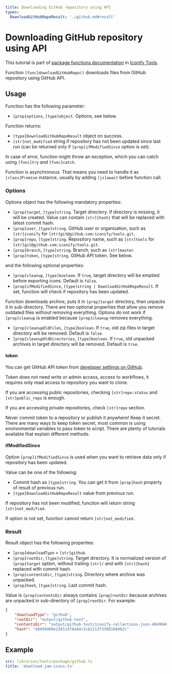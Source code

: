 ```yaml
title: Downloading GitHub repository using API
types:
  DownloadGitHubRepoResult: './github.md#result'
```

# Downloading GitHub repository using API

This tutorial is part of [package functions documentation](./index.md) in [Iconify Tools](../index.md).

Function `[func]downloadGitHubRepo()` downloads files from GitHub repository using GitHub API.

## Usage

Function has the following parameter:

- `[prop]options`, `[type]object`. Options, see below.

Function returns:

- `[type]DownloadGitHubRepoResult` object on success.
- `[str]not_modified` string if repository has not been updated since last run (can be returned only if `[prop]ifModifiedSince` option is set).

In case of error, function might throw an exception, which you can catch using `[func]try` and `[func]catch`.

Function is asynchronous. That means you need to handle it as `[class]Promise` instance, usually by adding `[js]await` before function call.

### Options

Options object has the following mandatory properties:

- `[prop]target`, `[type]string`. Target directory. If directory is missing, it will be created. Value can contain `[str]{hash}` that will be replaced with latest commit hash.
- `[prop]user`, `[type]string`. GitHub user or organisation, such as `[str]iconify` for `[str]git@github.com:iconify/tools.git`.
- `[prop]repo`, `[type]string`. Repository name, such as `[str]tools` for `[str]git@github.com:iconify/tools.git`.
- `[prop]branch`, `[type]string`. Branch, such as `[str]master`.
- `[prop]token`, `[type]string`. GitHub API token. See below.

and the following optional properties:

- `[prop]cleanup`, `[type]boolean`. If `true`, target directory will be emptied before exporting icons. Default is `false`.
- `[prop]ifModifiedSince`, `[type]string | DownloadGitHubRepoResult`. If set, function will check if repository has been updated.

Function downloads archive, puts it in `[prop]target` directory, then unpacks it in sub-directory. There are two optional properties that allow you remove outdated files without removing everything. Options do not work if `[prop]cleanup` is enabled because `[prop]cleanup` removes everything.

- `[prop]cleanupOldFiles`, `[type]boolean`. If `true`, old zip files in target directory will be removed. Default is `false`.
- `[prop]cleanupOldDirectories`, `[type]boolean`. If `true`, old unpacked archives in target directory will be removed. Default is `true`.

#### token

You can get GitHub API token from [developer settings on GitHub](https://github.com/settings/tokens).

Token does not need write or admin access, access to workflows, it requires only read access to repository you want to clone.

If you are accessing public repositories, checking `[str]repo:status` and `[str]public_repo` is enough.

If you are accessing private repositories, check `[str]repo` section.

Never commit token to a repository or publish it anywhere! Keep it secret. There are many ways to keep token secret, most common is using environmental variables to pass token to script. There are plenty of tutorials available that explain different methods.

#### ifModifiedSince

Option `[prop]ifModifiedSince` is used when you want to retrieve data only if repository has been updated.

Value can be one of the following:

- Commit hash as `[type]string`. You can get it from `[prop]hash` property of result of previous run.
- `[type]DownloadGitHubRepoResult` value from previous run.

If repository has not been modified, function will return string `[str]not_modified`.

If option is not set, function cannot return `[str]not_modified`.

### Result

Result object has the following properties:

- `[prop]downloadType` = `[str]github`.
- `[prop]rootDir`, `[type]string`. Target directory. It is normalized version of `[prop]target` option, without trailing `[str]/` and with `[str]{hash}` replaced with commit hash.
- `[prop]contentsDir`, `[type]string`. Directory where archive was unpacked.
- `[prop]hash`, `[type]string`. Last commit hash.

Value is `[prop]contentsDir` always contains `[prop]rootDir` because archives are unpacked in sub-directory of `[prop]rootDir`. For example:

```json
{
	"downloadType": "github",
	"rootDir": "output/github-test",
	"contentsDir": "output/github-test/iconify-collections-json-4049946",
	"hash": "40499460e21011478a64c1cb1212f3308168462c"
}
```

## Example

```yaml
src: libraries/tools/package/github.ts
title: 'download-jam-icons.ts'
```
